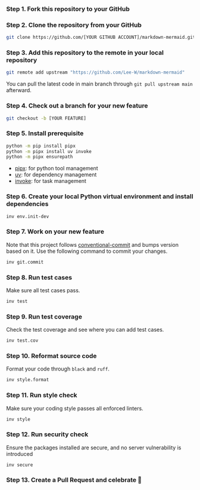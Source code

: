 ### Step 1. Fork this repository to your GitHub

### Step 2. Clone the repository from your GitHub

```sh
git clone https://github.com/[YOUR GITHUB ACCOUNT]/markdown-mermaid.git
```

### Step 3. Add this repository to the remote in your local repository

```sh
git remote add upstream "https://github.com/Lee-W/markdown-mermaid"
```

You can pull the latest code in main branch through `git pull upstream main` afterward.

### Step 4. Check out a branch for your new feature

```sh
git checkout -b [YOUR FEATURE]
```

### Step 5. Install prerequisite

```sh
python -m pip install pipx
python -m pipx install uv invoke
python -m pipx ensurepath
```

* [pipx](https://github.com/pipxproject/pipx): for python tool management
* [uv](https://github.com/astral-sh/uv/): for dependency management
* [invoke](https://github.com/pyinvoke/invoke): for task management

### Step 6. Create your local Python virtual environment and install dependencies

```sh
inv env.init-dev
```

### Step 7. Work on your new feature
Note that this project follows [conventional-commit](https://www.conventionalcommits.org/en/v1.0.0/) and bumps version based on it. Use the following command to commit your changes.

```sh
inv git.commit
```

### Step 8. Run test cases
Make sure all test cases pass.

```sh
inv test
```

### Step 9. Run test coverage
Check the test coverage and see where you can add test cases.

```sh
inv test.cov
```

### Step 10. Reformat source code

Format your code through `black` and `ruff`.

```sh
inv style.format
```

### Step 11. Run style check
Make sure your coding style passes all enforced linters.

```sh
inv style
```

### Step 12. Run security check

Ensure the packages installed are secure, and no server vulnerability is introduced

```sh
inv secure
```

### Step 13. Create a Pull Request and celebrate 🎉
